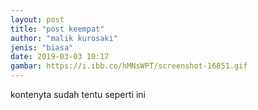 ```yaml
---
layout: post
title: "post keempat"
author: "malik kurosaki"
jenis: "biasa"
date: 2019-03-03 10:17
gambar: https://i.ibb.co/hMNsWPT/screenshot-16851.gif
---
```


kontenyta sudah tentu seperti ini